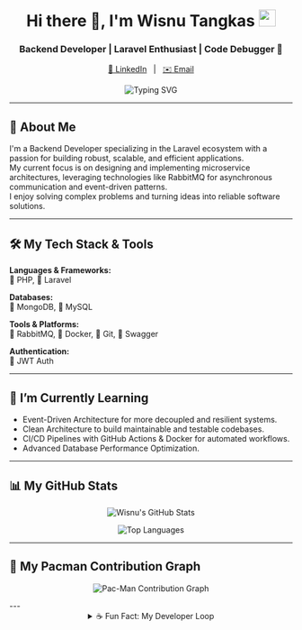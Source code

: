 <h1 align="center">
  Hi there 👋, I'm Wisnu Tangkas
  <img src="https://media.giphy.com/media/hvRJCLFzcasrR4ia7z/giphy.gif" width="30px"/>
</h1>
<h3 align="center">Backend Developer | Laravel Enthusiast | Code Debugger 🐞</h3>

<p align="center">
  <a href="https://www.linkedin.com/in/your-linkedin-username/" target="_blank">👔 LinkedIn</a> &nbsp; | &nbsp;
  <a href="mailto:your-email@example.com">✉️ Email</a>
</p>

<p align="center">
  <img src="https://readme-typing-svg.demolab.com?font=Fira+Code&pause=1000&color=00FFFF&center=true&vCenter=true&width=435&lines=Backend+Developer;Building+Scalable+Microservices;Laravel+%7C+MongoDB+%7C+RabbitMQ;Always+learning+and+debugging+%F0%9F%90%9E" alt="Typing SVG" />
</p>

---

## 🚀 About Me

I'm a Backend Developer specializing in the Laravel ecosystem with a passion for building robust, scalable, and efficient applications.  
My current focus is on designing and implementing microservice architectures, leveraging technologies like RabbitMQ for asynchronous communication and event-driven patterns.  
I enjoy solving complex problems and turning ideas into reliable software solutions.

---

## 🛠️ My Tech Stack & Tools

**Languages & Frameworks:**  
🐘 PHP, 🚀 Laravel  

**Databases:**  
🍃 MongoDB, 🐬 MySQL  

**Tools & Platforms:**  
📨 RabbitMQ, 🐳 Docker, 🐙 Git, 📜 Swagger  

**Authentication:**  
🔑 JWT Auth  

---

## 🌱 I’m Currently Learning

- Event-Driven Architecture for more decoupled and resilient systems.
- Clean Architecture to build maintainable and testable codebases.
- CI/CD Pipelines with GitHub Actions & Docker for automated workflows.
- Advanced Database Performance Optimization.

---

## 📊 My GitHub Stats

<p align="center">
  <img src="https://github-readme-stats.vercel.app/api?username=wisnoe14&show_icons=true&theme=tokyonight&hide_border=true&count_private=true&include_all_commits=true" alt="Wisnu's GitHub Stats" />
</p>
<p align="center">
  <img src="https://github-readme-stats.vercel.app/api/top-langs/?username=wisnoe14&layout=compact&theme=tokyonight&hide_border=true" alt="Top Languages" />
</p>

---

## 👾 My Pacman Contribution Graph

<p align="center">
<img src="https://github.com/wisnoe14/wisnoe14/blob/output/contribution-graph.svg" alt="Pac-Man Contribution Graph">
</p>
---

<details align="center">
<summary>☕ Fun Fact: My Developer Loop</summary>
<br/>

```javascript
while(alive) {
  eat();
  code();
  debug();
  repeat();
}
```

</details>
